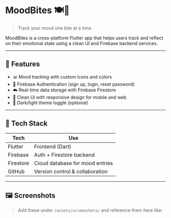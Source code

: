 # MoodBites 🍽️💬

> Track your mood one bite at a time.

MoodBites is a cross-platform Flutter app that helps users track and reflect on their emotional state using a clean UI and Firebase backend services.

---

## 📱 Features

- 📊 Mood tracking with custom icons and colors
- 🔐 Firebase Authentication (sign up, login, reset password)
- ☁️ Real-time data storage with Firebase Firestore
- 🎨 Clean UI with responsive design for mobile and web
- 🔧 Dark/light theme toggle *(optional)*

---

## 🧰 Tech Stack

| Tech       | Use                             |
|------------|----------------------------------|
| Flutter    | Frontend (Dart)                 |
| Firebase   | Auth + Firestore backend        |
| Firestore  | Cloud database for mood entries |
| GitHub     | Version control & collaboration |

---

## 🖼️ Screenshots

> Add these under `/assets/screenshots/` and reference them here like:

